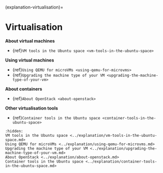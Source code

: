 (explanation-virtualisation)=

# Virtualisation



**About virtual machines**

* {ref}`VM tools in the Ubuntu space <vm-tools-in-the-ubuntu-space>`


**Using virtual machines**

* {ref}`Using QEMU for microVMs <using-qemu-for-microvms>`
* {ref}`Upgrading the machine type of your VM <upgrading-the-machine-type-of-your-vm>`


**About containers**

* {ref}`About OpenStack <about-openstack>`


**Other virtualisation tools**

* {ref}`Container tools in the Ubuntu space <container-tools-in-the-ubuntu-space>`

```{toctree}
:hidden:
VM tools in the Ubuntu space <../explanation/vm-tools-in-the-ubuntu-space.md>
Using QEMU for microVMs <../explanation/using-qemu-for-microvms.md>
Upgrading the machine type of your VM <../explanation/upgrading-the-machine-type-of-your-vm.md>
About OpenStack <../explanation/about-openstack.md>
Container tools in the Ubuntu space <../explanation/container-tools-in-the-ubuntu-space.md>
```